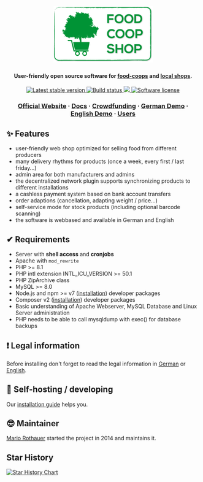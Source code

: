 <h1 align="center">
  <a href="https://www.foodcoopshop.com"><img src="https://raw.githubusercontent.com/foodcoopshop/foodcoopshop/develop/webroot/files/images/logo.png" alt="FoodCoopShop"></a>
</h1>

<h4 align="center">User-friendly open source software for <a href="https://www.foodcoopshop.com">food-coops</a> and <a href="https://dorfladen-online.at">local shops</a>.</h4>

<p align="center">
  <a href="https://www.foodcoopshop.com/download">
    <img src="https://img.shields.io/github/v/release/foodcoopshop/foodcoopshop?label=stable&style=for-the-badge" alt="Latest stable version">
  </a>
  <a href="https://github.com/foodcoopshop/foodcoopshop/actions">
    <img src="https://img.shields.io/github/workflow/status/foodcoopshop/foodcoopshop/FoodCoopShop%20CI/develop?style=for-the-badge"
        alt="Build status">
  </a>
  <a href="https://github.com/foodcoopshop/foodcoopshop/stargazers">
      <img src="https://img.shields.io/github/stars/foodcoopshop/foodcoopshop?style=for-the-badge" />
  </a>
  <a href="LICENSE">
    <img src="https://img.shields.io/github/license/foodcoopshop/foodcoopshop?style=for-the-badge"
         alt="Software license">
  </a>
</p>

<h3 align="center">
  <a href="https://www.foodcoopshop.com">Official Website</a>
  <span> · </span>
  <a href="https://foodcoopshop.github.io">Docs</a>
  <span> · </span>
  <a href="https://www.foodcoopshop.com/crowdfunding-weiterentwicklung">Crowdfunding</a>
  <span> · </span>
  <a href="https://demo-de.foodcoopshop.com">German Demo</a>
  <span> · </span>
  <a href="https://demo-en.foodcoopshop.com">English Demo</a>
  <span> · </span>
  <a href="https://foodcoopshop.github.io/en/users.html">Users</a>
</h3>

## ✨ Features
* user-friendly web shop optimized for selling food from different producers
* many delivery rhythms for products (once a week, every first / last friday...)
* admin area for both manufacturers and admins
* the decentralized network plugin supports synchronizing products to different installations
* a cashless payment system based on bank account transfers
* order adaptions (cancellation, adapting weight / price...)
* self-service mode for stock products (including optional barcode scanning)
* the software is webbased and available in German and English

## ✔ Requirements
* Server with **shell access** and **cronjobs**
* Apache with `mod_rewrite`
* PHP >= 8.1
* PHP intl extension INTL_ICU_VERSION >= 50.1
* PHP ZipArchive class
* MySQL >= 8.0
* Node.js and npm >= v7 ([installation](https://www.npmjs.com/get-npm)) developer packages
* Composer v2 ([installation](https://getcomposer.org/download/)) developer packages
* Basic understanding of Apache Webserver, MySQL Database and Linux Server administration
* PHP needs to be able to call mysqldump with exec() for database backups

## ❗ Legal information
Before installing don't forget to read the legal information in [German](https://foodcoopshop.github.io/de/rechtliches) or [English](https://foodcoopshop.github.io/en/legal-information).

## 🤖 Self-hosting / developing
Our [installation guide](https://foodcoopshop.github.io/en/installation-guide) helps you.

## 😎 Maintainer
[Mario Rothauer](https://github.com/mrothauer) started the project in 2014 and maintains it.

## Star History
[![Star History Chart](https://api.star-history.com/svg?repos=foodcoopshop/foodcoopshop&type=Date)](https://star-history.com/#foodcoopshop/foodcoopshop&Date)

